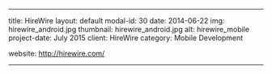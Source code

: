 ---

title: HireWire
layout: default
modal-id: 30
date: 2014-06-22
img: hirewire_android.jpg
thumbnail: hirewire_android.jpg
alt: hirewire_mobile
project-date: July 2015
client: HireWire
category: Mobile Development
<!-- description: SamePinch is a community of like-minded people(dots, we say) connected via shared interests. -->
website: http://hirewire.com/
<!-- mobile_app_link: https://play.google.com/store/apps/details?id=co.samepinch.android.app -->
---